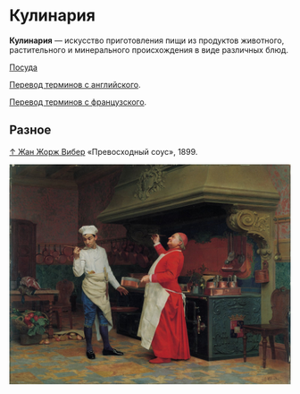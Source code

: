 # Кулинария

**Кулинария** — искусство приготовления пищи из продуктов животного, растительного и минерального происхождения в виде различных блюд.

[Посуда](kitchenware/kitchenware.md)

[Перевод терминов с английского](translation-en.md).

[Перевод терминов с французского](translation-fr.md).

## Разное

[↑ Жан Жорж Вибер](https://ru.wikipedia.org/wiki/Вибер,_Жан_Жорж) «Превосходный соус», 1899.

<img src="vibert-la-sauce-merveilleuse.jpg" />
